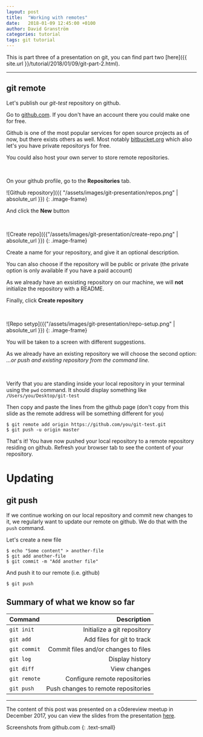 ```yaml
---
layout: post
title:  "Working with remotes"
date:   2018-01-09 12:45:00 +0100
author: David Granström
categories: tutorial
tags: git tutorial
---
```


This is part three of a presentation on git, you can find part two [here]({{ site.url }}/tutorial/2018/01/09/git-part-2.html).

---


## git remote

Let's publish our *git-test* repository on github. 

Go to [github.com](https://github.com/). If you don't have an account there you could make one for free.

Github is one of the most popular services for open source projects as of now, but there exists others as well. Most notably [bitbucket.org](https://bitbucket.org/) which also let's you have private repositorys for free.

You could also host your own server to store remote repositories.

<br/>

On your github profile, go to the **Repositories** tab.

![Github repository]({{ "/assets/images/git-presentation/repos.png" | absolute_url }})
{: .image-frame}

And click the **New** button


<br/>

![Create repo]({{"/assets/images/git-presentation/create-repo.png" | absolute_url }})
{: .image-frame}

Create a name for your repository, and give it an optional description.

You can also choose if the repository will be public or private (the private option is only available if you have a paid account)

As we already have an exsisting repository on our machine, we will **not** initialize the repository with a README.

Finally, click **Create repository**


<br/>

![Repo setyp]({{"/assets/images/git-presentation/repo-setup.png" | absolute_url }})
{: .image-frame}

You will be taken to a screen with different suggestions.

As we already have an existing repository we will choose the second option: *...or push and existing repository from the command line.*


<br/>

Verify that you are standing inside your local repository in your terminal using the `pwd` command. It should display something like `/Users/you/Desktop/git-test`

Then copy and paste the lines from the github page (don't copy from this slide as the remote address will be something different for you)

```shell
$ git remote add origin https://github.com/you/git-test.git
$ git push -u origin master
```

That's it! You have now pushed your local repository to a remote repository residing on github. Refresh your browser tab to see the content of your repository.


# Updating

## git push

If we continue working on our local repository and commit new changes to it, we regularly want to update our remote on github. We do that with the `push` command.

Let's create a new file

```shell
$ echo "Some content" > another-file
$ git add another-file
$ git commit -m "Add another file"
```
And push it to our remote (i.e. github)

```shell
$ git push
```

## Summary of what we know so far

| Command                     | Description                          |
|:--------------------------- | ------------------------------------:|
| `git init`                  | Initialize a git repository          |
| `git add`                   | Add files for git to track           |
| `git commit`                | Commit files and/or changes to files |
| `git log`                   | Display history                      |
| `git diff`                  | View changes                         |
| `git remote`                | Configure remote repositories        |
| `git push`                  | Push changes to remote repositories  |

---

The content of this post was presented on a c0dereview meetup in December 2017, you can view the slides from the presentation [here](https://davidgranstrom.github.io/git-presentation).

Screenshots from github.com
{: .text-small}
